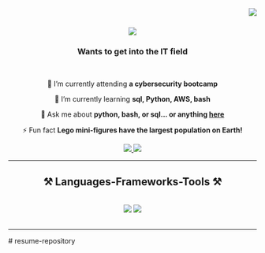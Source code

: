 <img align="right" src="https://visitor-badge.laobi.icu/badge?page_id=peterrules.test-repository" />

<h1 align="center">
    <img src="https://readme-typing-svg.herokuapp.com/?font=Righteous&size=35&center=true&vCenter=true&width=500&height=70&duration=4000&lines=Hi+There!+👋;+I'm+Peter+Scarlett;" />
</h1>

<h3 align="center">Wants to get into the IT field</h3>

<br/>

<div align="center">
 
 🔭 I’m currently attending **a cybersecurity bootcamp**
 
 🌱 I’m currently learning **sql, Python, AWS, bash**

💬 Ask me about **python, bash, or sql... or anything [here](https://github.com/peterrules)**

⚡ Fun fact **Lego mini-figures have the largest population on Earth!**

 </div>
 
<div align="center"> 
  <a href="scarlettyolo@gmail.com">
    <img src="https://img.shields.io/badge/Gmail-333333?style=for-the-badge&logo=gmail&logoColor=red" />
  </a>
  <a href="https://www.linkedin.com/in/peter-scarlett-a2a20131a/" target="_blank">
    <img src="https://img.shields.io/badge/LinkedIn-0077B5?style=for-the-badge&logo=linkedin&logoColor=white" target="_blank" />
  </a>

  </a>
</div>

 <hr/>
 
<h2 align="center">⚒️ Languages-Frameworks-Tools ⚒️</h2>
<br/>
<div align="center">
    <img src="https://skillicons.dev/icons?i=vscode,github,bash,git" />
    <img src="https://skillicons.dev/icons?i=python,mysql,aws,azure" /><br>
</div>

<br/>
<hr/>
# resume-repository
